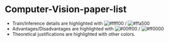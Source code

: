 # Computer-Vision-paper-list
* Train/Inference details are highlighted with ![#ffff00](https://via.placeholder.com/15/ffff00/ffff00.png) / ![#ffa500](https://via.placeholder.com/15/ffa500/ffa500.png) 
* Advantages/Disadvantages are highlighted with ![#00ff00](https://via.placeholder.com/15/00ff00/00ff00.png) / ![#ff0000](https://via.placeholder.com/15/ff0000/ff0000.png)
* Theoretical justifications are highlighted with other colors.
